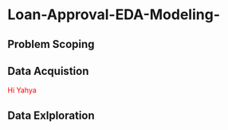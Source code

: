 # Loan-Approval-EDA-Modeling-


## Problem Scoping



## Data Acquistion

<font color="red">Hi Yahya</font>


## Data Exlploration


